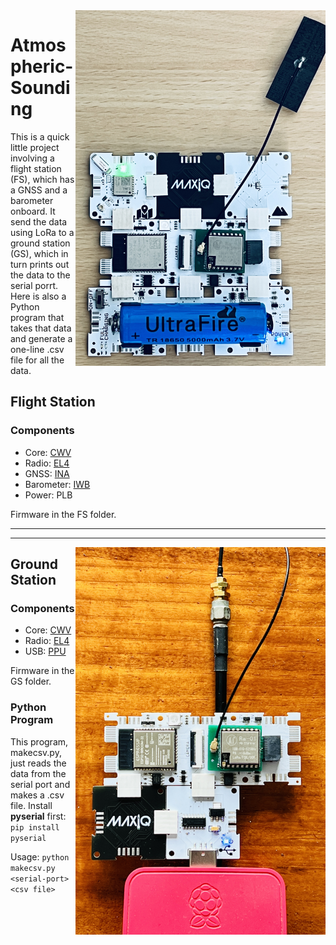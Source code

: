 <img src="assets/fs.jpg" width=400 align="right">

# Atmospheric-Sounding
This is a quick little project involving a flight station (FS), which has a GNSS and a barometer onboard. It send the data using LoRa to a ground station (GS), which in turn prints out the data to the serial porrt. Here is also a Python program that takes that data and generate a one-line .csv file for all the data.

## Flight Station

### Components

* Core:  [CWV](https://github.com/domino4com/CWV) 
* Radio: [EL4](https://github.com/domino4com/ELx)
* GNSS:  [INA](https://github.com/domino4com/INA)
* Barometer: [IWB](https://github.com/domino4com/IWB)
* Power: PLB

Firmware in the FS folder.

---

---

<img src="assets/gs.jpg" width=400 align="right">

## Ground Station

### Components


* Core:  [CWV](https://github.com/domino4com/CWV) 
* Radio: [EL4](https://github.com/domino4com/ELx)
* USB: [PPU](https://github.com/domino4com/PPU)

Firmware in the GS folder.

### Python Program
This program, makecsv.py, just reads the data from the serial port and makes a .csv file. 
Install **pyserial** first: `pip install pyserial`

Usage: `python makecsv.py <serial-port> <csv file>`